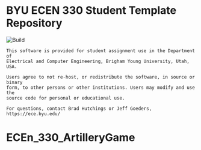 # BYU ECEN 330 Student Template Repository

![Build](https://github.com/byu-cpe/ecen330_student/actions/workflows/ci.yml/badge.svg)


```
This software is provided for student assignment use in the Department of
Electrical and Computer Engineering, Brigham Young University, Utah, USA.

Users agree to not re-host, or redistribute the software, in source or binary
form, to other persons or other institutions. Users may modify and use the
source code for personal or educational use.

For questions, contact Brad Hutchings or Jeff Goeders, https://ece.byu.edu/
```
# ECEn_330_ArtilleryGame
